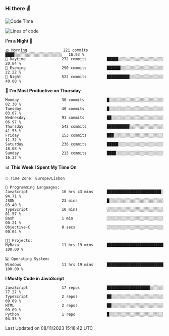 ### Hi there :v:

<!--
**eusebioaddsilva/eusebioaddsilva** is a ✨ _special_ ✨ repository because its `README.md` (this file) appears on your GitHub profile.

<!--START_SECTION:waka-->
![Code Time](http://img.shields.io/badge/Code%20Time-68%20hrs%2036%20mins-blue)

![Lines of code](https://img.shields.io/badge/From%20Hello%20World%20I%27ve%20Written-3.5%20million%20lines%20of%20code-blue)

**I'm a Night 🦉** 

```text
🌞 Morning                221 commits         ████░░░░░░░░░░░░░░░░░░░░░   16.93 % 
🌆 Daytime                272 commits         █████░░░░░░░░░░░░░░░░░░░░   20.84 % 
🌃 Evening                290 commits         ██████░░░░░░░░░░░░░░░░░░░   22.22 % 
🌙 Night                  522 commits         ██████████░░░░░░░░░░░░░░░   40.00 % 
```
📅 **I'm Most Productive on Thursday** 

```text
Monday                   30 commits          █░░░░░░░░░░░░░░░░░░░░░░░░   02.30 % 
Tuesday                  40 commits          █░░░░░░░░░░░░░░░░░░░░░░░░   03.07 % 
Wednesday                91 commits          ██░░░░░░░░░░░░░░░░░░░░░░░   06.97 % 
Thursday                 542 commits         ██████████░░░░░░░░░░░░░░░   41.53 % 
Friday                   153 commits         ███░░░░░░░░░░░░░░░░░░░░░░   11.72 % 
Saturday                 236 commits         █████░░░░░░░░░░░░░░░░░░░░   18.08 % 
Sunday                   213 commits         ████░░░░░░░░░░░░░░░░░░░░░   16.32 % 
```


📊 **This Week I Spent My Time On** 

```text
🕑︎ Time Zone: Europe/Lisbon

💬 Programming Languages: 
JavaScript               10 hrs 43 mins      ████████████████████████░   94.71 % 
JSON                     23 mins             █░░░░░░░░░░░░░░░░░░░░░░░░   03.40 % 
TypeScript               10 mins             ░░░░░░░░░░░░░░░░░░░░░░░░░   01.57 % 
Bash                     1 min               ░░░░░░░░░░░░░░░░░░░░░░░░░   00.21 % 
Objective-C              0 secs              ░░░░░░░░░░░░░░░░░░░░░░░░░   00.04 % 

🐱‍💻 Projects: 
MyRaza                   11 hrs 19 mins      █████████████████████████   100.00 % 

💻 Operating System: 
Windows                  11 hrs 19 mins      █████████████████████████   100.00 % 
```

**I Mostly Code in JavaScript** 

```text
JavaScript               17 repos            ███████████████████░░░░░░   77.27 % 
TypeScript               2 repos             ██░░░░░░░░░░░░░░░░░░░░░░░   09.09 % 
HTML                     2 repos             ██░░░░░░░░░░░░░░░░░░░░░░░   09.09 % 
Python                   1 repo              █░░░░░░░░░░░░░░░░░░░░░░░░   04.55 % 
```




 Last Updated on 08/11/2023 15:18:42 UTC
<!--END_SECTION:waka-->
